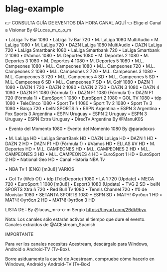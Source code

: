 # blag-example





👉 CONSULTA GUÍA DE EVENTOS DÍA HORA CANAL AQUÍ 👈 
Elige el Canal a Visionar
By @Lucas_m_o_o_m

• LaLiga Tv Bar 1080
• LaLiga Tv Bar 720
• M. LaLiga 1080 MultiAudio
• M. LaLiga 1080
• M. LaLiga 720
• DAZN LaLiga 1080 MultiAudio
• DAZN LaLiga 720
• LaLiga Smartbank 1080
• LaLiga Smartbank 720
• LaLiga Smartbank 2 1080
• #Vamos 1080
• M. Deportes 1080
• M. Deportes 2 1080
• M. Deportes 3 1080
• M. Deportes 4 1080
• M. Deportes 5 1080
• M.L. Campeones 1080
• M.L. Campeones 1080
• M.L. Campeones 720
• M.L. Campeones 2 1080
• M.L. Campeones 2 720
• M.L. Campeones 3 1080
• M.L. Campeones 3 720
• M.L. Campeones 4 SD
• M.L. Campeones 5 SD
• M.L. Campeones 6 SD
• M.L. Campeones 7 SD
• M. Golf 1080
• DAZN 1 1080
• DAZN 1 720
• DAZN 2 1080
• DAZN 2 720
• DAZN 3 1080
• DAZN 4 1080
• DAZN F1 1080 (Fórmula 1)
• DAZN F1 1080 (Fórmula 1)
• DAZN F1 720 (Fórmula 1)
• EuroSport 1 1080
• EuroSport 2 1080
• GOL TV 1080
• tdp 1080
• TeleCinco 1080
• Sport Tv 1 1080
• Sport Tv 2 1080
• Sport Tv 3 1080
• Barça 720
• beIN SPORTS ñ
• ESPN Argentina
• ESPN 3 Argentina
• Fox Sports 3 Argentina
• ESPN Uruguay
• ESPN 2 Uruguay
• ESPN 3 Uruguay
• ESPN Extra Uruguay
• DirecTv Argentina
By @ManuK0S

• Evento del Momento 1080
• Evento del Momento 1080
By @paradoxus

• M. LaLiga HD
• LaLiga SmartBank HD
• DAZN LaLiga HD
• DAZN 1 HD
• DAZN 2 HD
• DAZN F1 HD (Fórmula 1)
• #Vamos HD
• ELLAS #V HD
• M. Deportes HD
• M.L. CAMPEONES HD
• M.L. CAMPEONES 2 HD
• M.L. CAMPEONES 3 HD
• M.L. CAMPEONES 4 HD
• EuroSport 1 HD
• EuroSport 2 HD
• National Geo HD
• Canal Historia
NBA Tv

• NBA Tv 1 (ENG) [m3u8]
VARIOS

• Gol Tv (Web Of)
• tdp (TeleDeporte) 1080
• LA 1  720 (Update)
• MEGA 720
• EuroSport 1 1080 [m3u8]
• Esport3 1080 (Update)
• TVG 2 SD
• beIN SPORTS Xtra ñ 720
• Red Bull Tv 1080
• Tennis Channel 720
• #0 de Movistar 1080
• SETANTA SPORTS 1080
• ESPN SD
• МАТЧ! Футбол 1 HD
• МАТЧ! Футбол 2 HD
• МАТЧ! Футбол 3 HD


LISTA DE : By @lucas_m-o-o-m Sergio 
https://tinyurl.com/26dk9byu


Nota: Los canales sólo estarán activos el tiempo que dure el evento.  
Canales extraídos de @ACEstream_Spanish

IMPORTANTE

Para ver los canales necesitas Acestream, descárgalo para Windows, Android o Android-TV (Tv-Box).

Borre asiduamente la caché de Acestream, compruebe cómo hacerlo en Windows, Android y Android-TV (Tv-Box)


